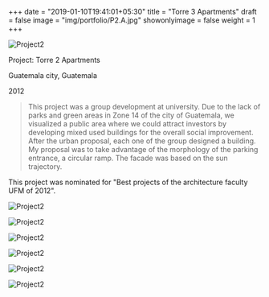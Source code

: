 +++
date = "2019-01-10T19:41:01+05:30"
title = "Torre 3 Apartments"
draft = false
image = "img/portfolio/P2.A.jpg"
showonlyimage = false
weight = 1
+++

   ![Project2][1]
   
Project: Torre 2 Apartments

Guatemala city, Guatemala

2012
<!--more-->

> This project was a group development at university. Due to the lack of parks and green areas in Zone 14 of the city of Guatemala, we visualized a public area where we could attract investors by developing mixed used buildings for the overall social improvement. After the urban proposal, each one of the group designed a building. My proposal was to take advantage of the morphology of the parking entrance, a circular ramp. The facade was based on the sun trajectory. 

This project was nominated for "Best projects of the architecture faculty UFM of 2012". 

   ![Project2][2]
   
   ![Project2][3] 
   
   ![Project2][4]
   
   ![Project2][5]  
   
   ![Project2][6]
   
   ![Project2][7]   
   
[1]: /img/portfolio/P1.A.jpg
[2]: /img/portfolio/P1.B.jpg
[3]: /img/portfolio/P1.C.jpg
[4]: /img/portfolio/P1.D.jpg
[5]: /img/portfolio/P1.E.jpg
[6]: /img/portfolio/P1.F.jpg
[7]: /img/portfolio/P1.G.jpg
[8]: /img/portfolio/P1.H.jpg

